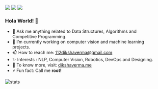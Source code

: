 <!--![Header Image](https://github.com/zenithexpo/zenithexpo/blob/master/Hello.png?raw=true)-->

[![](https://img.shields.io/github/followers/zenithexpo?color=%23181717&label=&logo=github&style=for-the-badge)](https://github.com/zenithexpo)
[![](https://img.shields.io/badge/-Connect-%230077B5?style=for-the-badge&logo=linkedin)](https://linkedin.com/in/112diksha-verma-93700b165/)
[![](https://img.shields.io/twitter/follow/DikshaVv?color=%231DA1F2&label=&logo=twitter&logoColor=%23ffffff&style=for-the-badge)](https://twitter.com/DikshaVv)
### Hola World! 👋

<!--
**zenithexpo/zenithexpo** is a ✨ _special_ ✨ repository because its `README.md` (this file) appears on your GitHub profile.
 ...
- 👯 I’m looking to collaborate on ...
- 🤔 I’m looking for help with ...
- 💬 Ask me about ...
Here are some ideas to get you started:

- 🤔 I’m looking for help with React Applications.
- 🔭 I’m currently working on building ReactNative applications and Graphics Designing.
- 🌱 I’m currently learning data structures and algorithms to improve my Competitive Programming.
-->
- 💬 Ask me anything related to Data Structures, Algorithms and Competitive Programming.
- 🔭 I’m currently working on computer vision and machine learning projects.
- 📫 How to reach me: 112dikshaverma@gmail.com
- ✨ Interests : NLP, Computer Vision, Robotics, DevOps and Designing.
- 🔗 To know more, visit: [dikshaverma.me](https://dikshaverma.me)
- ⚡ Fun fact: Call me **root**!


![stats](https://github-readme-stats.vercel.app/api?username=zenithexpo)
